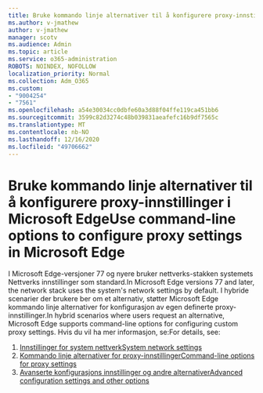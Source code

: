 ```yaml
---
title: Bruke kommando linje alternativer til å konfigurere proxy-innstillinger i Microsoft Edge
ms.author: v-jmathew
author: v-jmathew
manager: scotv
ms.audience: Admin
ms.topic: article
ms.service: o365-administration
ROBOTS: NOINDEX, NOFOLLOW
localization_priority: Normal
ms.collection: Adm_O365
ms.custom:
- "9004254"
- "7561"
ms.openlocfilehash: a54e30034cc0dbfe60a3d88f04ffe119ca451bb6
ms.sourcegitcommit: 3599c82d3274c48b039831aeafefc16b9df7565c
ms.translationtype: MT
ms.contentlocale: nb-NO
ms.lasthandoff: 12/16/2020
ms.locfileid: "49706662"
---
```

# <a name="use-command-line-options-to-configure-proxy-settings-in-microsoft-edge"></a><span data-ttu-id="6da36-102">Bruke kommando linje alternativer til å konfigurere proxy-innstillinger i Microsoft Edge</span><span class="sxs-lookup"><span data-stu-id="6da36-102">Use command-line options to configure proxy settings in Microsoft Edge</span></span>

<span data-ttu-id="6da36-103">I Microsoft Edge-versjoner 77 og nyere bruker nettverks-stakken systemets Nettverks innstillinger som standard.</span><span class="sxs-lookup"><span data-stu-id="6da36-103">In Microsoft Edge versions 77 and later, the network stack uses the system's network settings by default.</span></span> <span data-ttu-id="6da36-104">I hybride scenarier der brukere ber om et alternativ, støtter Microsoft Edge kommando linje alternativer for konfigurasjon av egen definerte proxy-innstillinger.</span><span class="sxs-lookup"><span data-stu-id="6da36-104">In hybrid scenarios where users request an alternative, Microsoft Edge supports command-line options for configuring custom proxy settings.</span></span> <span data-ttu-id="6da36-105">Hvis du vil ha mer informasjon, se:</span><span class="sxs-lookup"><span data-stu-id="6da36-105">For details, see:</span></span>

1. [<span data-ttu-id="6da36-106">Innstillinger for system nettverk</span><span class="sxs-lookup"><span data-stu-id="6da36-106">System network settings</span></span>](https://go.microsoft.com/fwlink/?linkid=2133962)
2. [<span data-ttu-id="6da36-107">Kommando linje alternativer for proxy-innstillinger</span><span class="sxs-lookup"><span data-stu-id="6da36-107">Command-line options for proxy settings</span></span>](https://go.microsoft.com/fwlink/?linkid=2134292)
3. [<span data-ttu-id="6da36-108">Avanserte konfigurasjons innstillinger og andre alternativer</span><span class="sxs-lookup"><span data-stu-id="6da36-108">Advanced configuration settings and other options</span></span>](https://go.microsoft.com/fwlink/?linkid=2134293)
